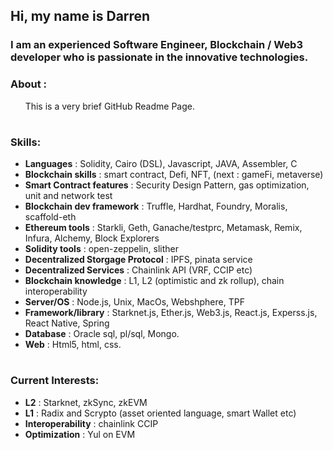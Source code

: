 ## Hi, my name is Darren

### I am an experienced Software Engineer, Blockchain / Web3 developer who is passionate in the innovative technologies.

### About : 
&nbsp; &nbsp; &nbsp; This is a very brief GitHub Readme Page. 

#  
### Skills: 
   - **Languages**    : Solidity, Cairo (DSL), Javascript, JAVA, Assembler, C
   - **Blockchain skills**    : smart contract, Defi, NFT, (next : gameFi, metaverse)
   - **Smart Contract features** : Security Design Pattern, gas optimization, unit and network test
   - **Blockchain dev framework**    : Truffle, Hardhat, Foundry, Moralis, scaffold-eth
   - **Ethereum tools** : Starkli, Geth, Ganache/testprc, Metamask, Remix, Infura, Alchemy, Block Explorers 
   - **Solidity tools** : open-zeppelin, slither
   - **Decentralized Storgage Protocol** : IPFS, pinata service
   - **Decentralized Services** : Chainlink API (VRF, CCIP etc)
   - **Blockchain knowledge**    : L1, L2 (optimistic and zk rollup), chain interoperability
   - **Server/OS**      :  Node.js, Unix, MacOs, Webshphere, TPF
   - **Framework/library** : Starknet.js, Ether.js, Web3.js, React.js, Experss.js, React Native, Spring 
   - **Database**       : Oracle sql, pl/sql, Mongo.
   - **Web**           : Html5, html, css.  

#  
### Current Interests:
   - **L2** : Starknet, zkSync, zkEVM
   - **L1** : Radix and Scrypto (asset oriented language, smart Wallet etc)
   - **Interoperability** : chainlink CCIP
   - **Optimization** : Yul on EVM



